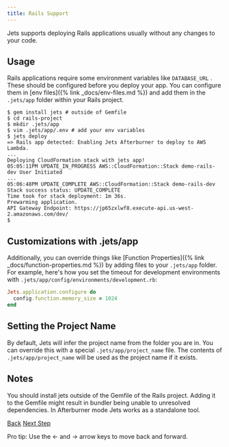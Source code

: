 ```yaml
---
title: Rails Support
---
```


Jets supports deploying Rails applications usually without any changes to your code.

## Usage

Rails applications require some environment variables like `DATABASE_URL` . These should be configured before you deploy your app. You can configure them in [env files]({% link _docs/env-files.md %}) and add them in the `.jets/app` folder within your Rails project.

    $ gem install jets # outside of Gemfile
    $ cd rails-project
    $ mkdir .jets/app
    $ vim .jets/app/.env # add your env variables
    $ jets deploy
    => Rails app detected: Enabling Jets Afterburner to deploy to AWS Lambda.
    ...
    Deploying CloudFormation stack with jets app!
    05:05:11PM UPDATE_IN_PROGRESS AWS::CloudFormation::Stack demo-rails-dev User Initiated
    ...
    05:06:48PM UPDATE_COMPLETE AWS::CloudFormation::Stack demo-rails-dev
    Stack success status: UPDATE_COMPLETE
    Time took for stack deployment: 1m 36s.
    Prewarming application.
    API Gateway Endpoint: https://jp65zxlwf8.execute-api.us-west-2.amazonaws.com/dev/
    $

## Customizations with .jets/app

Additionally, you can override things like [Function Properties]({% link _docs/function-properties.md %}) by adding files to your `.jets/app` folder.  For example, here's how you set the timeout for development environments with `.jets/app/config/environments/development.rb`:

```ruby
Jets.application.configure do
  config.function.memory_size = 1024
end
```

## Setting the Project Name

By default, Jets will infer the project name from the folder you are in.  You can override this with a special `.jets/app/project_name` file.  The contents of `.jets/app/project_name` will be used as the project name if it exists.

## Notes

You should install jets outside of the Gemfile of the Rails project. Adding it to the Gemfile might result in bundler being unable to unresolved dependencies. In Afterburner mode Jets works as a standalone tool.

<a id="prev" class="btn btn-basic" href="{% link _docs/upgrading.md %}">Back</a>
<a id="next" class="btn btn-primary" href="{% link _docs/rack.md %}">Next Step</a>
<p class="keyboard-tip">Pro tip: Use the <- and -> arrow keys to move back and forward.</p>
